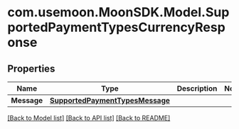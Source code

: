 # com.usemoon.MoonSDK.Model.SupportedPaymentTypesCurrencyResponse

## Properties

| Name        | Type                                                                | Description | Notes |
| ----------- | ------------------------------------------------------------------- | ----------- | ----- |
| **Message** | [**SupportedPaymentTypesMessage**](SupportedPaymentTypesMessage.md) |             |       |

[\[Back to Model list\]](./#documentation-for-models) [\[Back to API list\]](./#documentation-for-api-endpoints) [\[Back to README\]](./)
